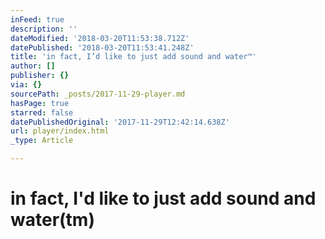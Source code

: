 ```yaml
---
inFeed: true
description: ''
dateModified: '2018-03-20T11:53:38.712Z'
datePublished: '2018-03-20T11:53:41.248Z'
title: 'in fact, I’d like to just add sound and water™'
author: []
publisher: {}
via: {}
sourcePath: _posts/2017-11-29-player.md
hasPage: true
starred: false
datePublishedOriginal: '2017-11-29T12:42:14.638Z'
url: player/index.html
_type: Article

---
```

# in fact, I'd like to just add sound and water(tm)